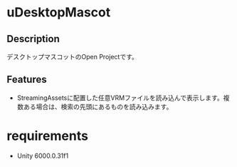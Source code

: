 # uDesktopMascot

## Description
デスクトップマスコットのOpen Projectです。

## Features
* StreamingAssetsに配置した任意VRMファイルを読み込んで表示します。複数ある場合は、検索の先頭にあるものを読み込みます。

# requirements
* Unity 6000.0.31f1
